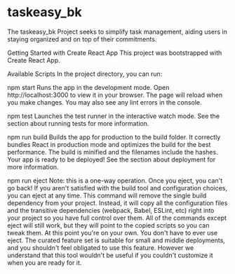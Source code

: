 # taskeasy_bk
The taskeasy_bk Project seeks to simplify task management, aiding users in staying organized and on top of their commitments.

Getting Started with Create React App
This project was bootstrapped with Create React App.


Available Scripts
In the project directory, you can run:

npm start
Runs the app in the development mode. Open http://localhost:3000 to view it in your browser.
The page will reload when you make changes. You may also see any lint errors in the console.

npm test 
Launches the test runner in the interactive watch mode. See the section about running tests for more information.

npm run build 
Builds the app for production to the build folder. It correctly bundles React in production mode and optimizes the build for the best performance.
The build is minified and the filenames include the hashes. Your app is ready to be deployed!
See the section about deployment for more information.

npm run eject 
Note: this is a one-way operation. Once you eject, you can't go back!
If you aren't satisfied with the build tool and configuration choices, you can eject at any time. This command will remove the single build dependency from your project.
Instead, it will copy all the configuration files and the transitive dependencies (webpack, Babel, ESLint, etc) right into your project so you have full control over them. All of the commands except eject will still work, but they will point to the copied scripts so you can tweak them. At this point you're on your own.
You don't have to ever use eject. The curated feature set is suitable for small and middle deployments, and you shouldn't feel obligated to use this feature. However we understand that this tool wouldn't be useful if you couldn't customize it when you are ready for it.

